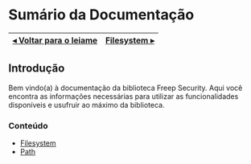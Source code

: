 # Sumário da Documentação

[◂ Voltar para o leiame](leiame.md) | [Filesystem ▸](01-filesystem.md)
-- | --

## Introdução

Bem vindo(a) à documentação da biblioteca Freep Security. Aqui você encontra as informações necessárias para utilizar as funcionalidades disponíveis e usufruir ao máximo da biblioteca.

### Conteúdo

- [Filesystem](01-filesystem.md)
- [Path](02-path.md)
